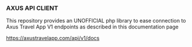 ### AXUS API CLIENT

This repository provides an UNOFFICIAL php library to ease connection to Axus Travel App V1 endpoints as described in this documentation page

https://axustravelapp.com/api/v1/docs